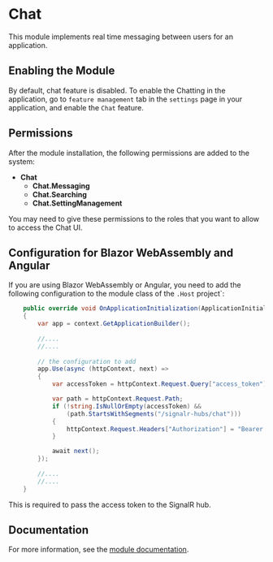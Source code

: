 # Chat

This module implements real time messaging between users for an application.

## Enabling the Module

By default, chat feature is disabled. To enable the Chatting in the application, go to `feature management` tab in the `settings` page in your application, and enable the `Chat` feature.

## Permissions

After the module installation, the following permissions are added to the system:

- **Chat**
  - **Chat.Messaging**
  - **Chat.Searching**
  - **Chat.SettingManagement**

You may need to give these permissions to the roles that you want to allow to access the Chat UI.

## Configuration for Blazor WebAssembly and Angular 

If you are using Blazor WebAssembly or Angular, you need to add the following configuration to the module class of the `.Host` project`:

```csharp
    public override void OnApplicationInitialization(ApplicationInitializationContext context)
    {
        var app = context.GetApplicationBuilder();
    
        //....
        //....
    
        // the configuration to add
        app.Use(async (httpContext, next) =>
        {
            var accessToken = httpContext.Request.Query["access_token"];

            var path = httpContext.Request.Path;
            if (!string.IsNullOrEmpty(accessToken) &&
                (path.StartsWithSegments("/signalr-hubs/chat")))
            {
                httpContext.Request.Headers["Authorization"] = "Bearer " + accessToken;
            }

            await next();
        });
        
        //....
        //....
    }
```

This is required to pass the access token to the SignalR hub.

## Documentation

For more information, see the [module documentation](https://abp.io/docs/latest/modules/chat).
